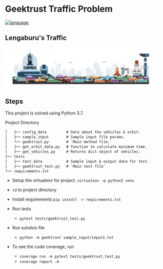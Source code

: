 # Geektrust Traffic Problem

[![language](https://img.shields.io/badge/language-python-yellowgreen)]()

## Lengaburu's Traffic
![](traffic.png)

## Steps
This project is solved using Python 3.7.

Project Directory

```
│   ├── config_data         # Data about the vehicles & orbit.
│   ├── sample_input        # Sample input file params.       
│   └── geektrust.py        # `Main method file.`
│   ├── get_orbit_data.py   # function to calculate minimum time.
│   ├── get_vehicles.py     # Returns dict object of vehicles. 
├── tests 
│   ├── test_data           # Sample input & output data for test.         
│   ├── geektrust_test.py   # `Main test file`              
└── requirements.txt
```

- Setup the virtualenv for project. `virtualenv -p python3 venv`
- `cd` to project directory
- Install requirements `pip install -r requirements.txt`
- Run tests
    - `pytest tests/geektrust_test.py`
- Run solution file
    - `python -m geektrust sample_input/input1.txt`

- To see the code coverage, run
    - `coverage run -m pytest tests/geektrust_test.py`
    - `coverage report -m`